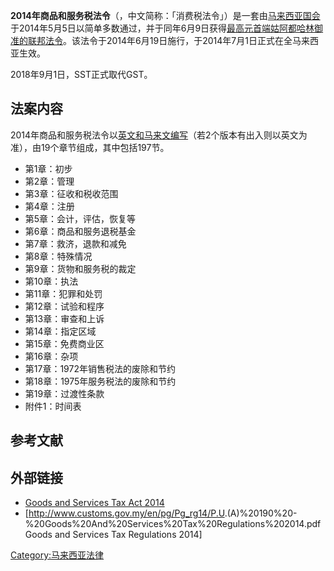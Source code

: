 **2014年商品和服务税法令**（，中文简称：「消费税法令」）是一套由[马来西亚国会](../Page/马来西亚国会.md "wikilink")于2014年5月5日以简单多数通过，并于同年6月9日获得[最高元首](https://zh.wikipedia.org/wiki/最高元首 "wikilink")[端姑阿都哈林御准的联邦法令](https://zh.wikipedia.org/wiki/苏丹阿都哈林 "wikilink")。该法令于2014年6月19日施行，于2014年7月1日正式在全马来西亚生效。

2018年9月1日，SST正式取代GST。

## 法案内容

2014年商品和服务税法令以[英文和](https://zh.wikipedia.org/wiki/英文 "wikilink")[马来文编写](https://zh.wikipedia.org/wiki/马来文 "wikilink")（若2个版本有出入则以英文为准），由19个章节组成，其中包括197节。

  - 第1章：初步
  - 第2章：管理
  - 第3章：征收和税收范围
  - 第4章：注册
  - 第5章：会计，评估，恢复等
  - 第6章：商品和服务退税基金
  - 第7章：救济，退款和减免
  - 第8章：特殊情况
  - 第9章：货物和服务税的裁定
  - 第10章：执法
  - 第11章：犯罪和处罚
  - 第12章：试验和程序
  - 第13章：审查和上诉
  - 第14章：指定区域
  - 第15章：免费商业区
  - 第16章：杂项
  - 第17章：1972年销售税法的废除和节约
  - 第18章：1975年服务税法的废除和节约
  - 第19章：过渡性条款
  - 附件1：时间表

## 参考文献

## 外部链接

  - [Goods and Services Tax Act 2014](http://www.customs.gov.my/en/pg/Documents/BI%20ACT%20762.pdf)
  - \[<http://www.customs.gov.my/en/pg/Pg_rg14/P.U>.(A)%20190%20-%20Goods%20And%20Services%20Tax%20Regulations%202014.pdf Goods and Services Tax Regulations 2014\]

[Category:马来西亚法律](https://zh.wikipedia.org/wiki/Category:马来西亚法律 "wikilink")